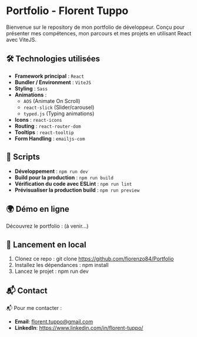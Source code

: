 # Portfolio - Florent Tuppo

Bienvenue sur le repository de mon portfolio de développeur. Conçu pour présenter mes compétences, mon parcours et mes projets en utilisant React avec ViteJS.

## 🛠 Technologies utilisées

- **Framework principal** : `React`
- **Bundler / Environment** : `ViteJS`
- **Styling** : `Sass`
- **Animations** :
  - `AOS` (Animate On Scroll)
  - `react-slick` (Slider/carousel)
  - `typed.js` (Typing animations)
- **Icons** : `react-icons`
- **Routing** : `react-router-dom`
- **Tooltips** : `react-tooltip`
- **Form Handling** : `emailjs-com`

## 🚀 Scripts

- **Développement** : `npm run dev`
- **Build pour la production** : `npm run build`
- **Vérification du code avec ESLint** : `npm run lint`
- **Prévisualiser la production build** : `npm run preview`

## 🌍 Démo en ligne

Découvrez le portfolio : (à venir...)

## 🚧 Lancement en local

1. Clonez ce repo : git clone https://github.com/fiorenzo84/Portfolio
2. Installez les dépendances : npm install
3. Lancez le projet : npm run dev

## 📬 Contact

📬 Pour me contacter :
- **Email**: florent.tuppo@gmail.com 
- **LinkedIn**: https://www.linkedin.com/in/florent-tuppo/
